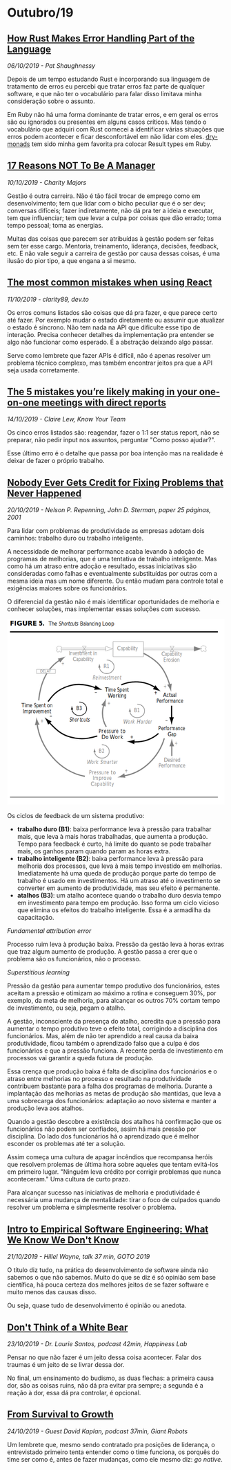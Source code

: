 # Outubro/19

## [How Rust Makes Error Handling Part of the Language](http://patshaughnessy.net/2019/10/3/how-rust-makes-error-handling-part-of-the-language)

_06/10/2019 - Pat Shaughnessy_

Depois de um tempo estudando Rust e incorporando sua linguagem de tratamento de erros eu percebi que tratar erros faz parte de qualquer software, e que não ter o vocabulário para falar disso limitava minha consideração sobre o assunto.

Em Ruby não há uma forma dominante de tratar erros, e em geral os erros são ou ignorados ou presentes em alguns casos críticos. Mas tendo o vocabulário que adquiri com Rust comecei a identificar várias situações que erros podem acontecer e ficar desconfortável em não lidar com eles. [dry-monads](https://dry-rb.org/gems/dry-monads/master/) tem sido minha gem favorita pra colocar Result types em Ruby.

## [17 Reasons NOT To Be A Manager](https://charity.wtf/2019/09/08/reasons-not-to-be-a-manager/)

_10/10/2019 - Charity Majors_

Gestão é outra carreira. Não é tão fácil trocar de emprego como em desenvolvimento; tem que lidar com o bicho peculiar que é o ser dev; conversas difíceis; fazer indiretamente, não dá pra ter a ideia e executar, tem que influenciar; tem que levar a culpa por coisas que dão errado; toma tempo pessoal; toma as energias.

Muitas das coisas que parecem ser atribuídas à gestão podem ser feitas sem ter esse cargo. Mentoria, treinamento, liderança, decisões, feedback, etc. E não vale seguir a carreira de gestão por causa dessas coisas, é uma ilusão do pior tipo, a que engana a si mesmo.

## [The most common mistakes when using React](https://dev.to/clarity89/the-most-common-mistakes-when-using-react-45h2)

_11/10/2019 - clarity89, dev.to_

Os erros comuns listados são coisas que dá pra fazer, e que parece certo até fazer. Por exemplo mudar o estado diretamente ou assumir que atualizar o estado é síncrono. Não tem nada na API que dificulte esse tipo de interação. Precisa conhecer detalhes da implementação pra entender se algo não funcionar como esperado. É a abstração deixando algo passar.

Serve como lembrete que fazer APIs é difícil, não é apenas resolver um problema técnico complexo, mas também encontrar jeitos pra que a API seja usada corretamente.

## [The 5 mistakes you’re likely making in your one-on-one meetings with direct reports](https://knowyourteam.com/blog/2019/10/10/the-5-mistakes-youre-making-in-your-one-on-one-meetings-with-direct-reports)

_14/10/2019 - Claire Lew, Know Your Team_

Os cinco erros listados são: reagendar, fazer o 1:1 ser status report, não se preparar, não pedir input nos assuntos, perguntar "Como posso ajudar?".

Esse último erro é o detalhe que passa por boa intenção mas na realidade é deixar de fazer o próprio trabalho.

## [Nobody Ever Gets Credit for Fixing Problems that Never Happened](http://web.mit.edu/nelsonr/www/Repenning=Sterman_CMR_su01_.pdf)

_20/10/2019 - Nelson P. Repenning, John D. Sterman, paper 25 páginas, 2001_

Para lidar com problemas de produtividade as empresas adotam dois caminhos: trabalho duro ou trabalho inteligente.

A necessidade de melhorar performance acaba levando à adoção de programas de melhorias, que é uma tentativa de trabalho inteligente. Mas como há um atraso entre adoção e resultado, essas iniciativas são consideradas como falhas e eventualmente substituídas por outras com a mesma ideia mas um nome diferente. Ou então mudam para controle total e exigências maiores sobre os funcionários.

O diferencial da gestão não é mais identificar oportunidades de melhoria e conhecer soluções, mas implementar essas soluções com sucesso.

![O diagrama completo do sistema de feebacks, com o loop do atalho em destaque.](../../.gitbook/assets/repennin_loop.png)

Os ciclos de feedback de um sistema produtivo:

* **trabalho duro \(B1\)**: baixa performance leva à pressão para trabalhar mais, que leva à mais horas trabalhadas, que aumenta a produção. Tempo para feedback é curto, há limite do quanto se pode trabalhar mais, os ganhos param quando param as horas extra.
* **trabalho inteligente \(B2\)**: baixa performance leva à pressão para melhoria dos processos, que leva à mais tempo investido em melhorias. Imediatamente há uma queda de produção porque parte do tempo de trabalho é usado em investimentos. Há um atraso até o investimento se converter em aumento de produtividade, mas seu efeito é permanente.
* **atalhos \(B3\)**: um atalho acontece quando o trabalho duro desvia tempo em investimento para tempo em produção. Isso forma um ciclo vicioso que elimina os efeitos do trabalho inteligente. Essa é a armadilha da capacitação.

_Fundamental attribution error_

Processo ruim leva à produção baixa. Pressão da gestão leva à horas extras que traz algum aumento de produção. A gestão passa a crer que o problema são os funcionários, não o processo.

_Superstitious learning_

Pressão da gestão para aumentar tempo produtivo dos funcionários, estes aceitam a pressão e otimizam ao máximo a rotina e conseguem 30%, por exemplo, da meta de melhoria, para alcançar os outros 70% cortam tempo de investimento, ou seja, pegam o atalho.

A gestão, inconsciente da presença do atalho, acredita que a pressão para aumentar o tempo produtivo teve o efeito total, corrigindo a disciplina dos funcionários. Mas, além de não ter aprendido a real causa da baixa produtividade, ficou também o aprendizado falso que a culpa é dos funcionários e que a pressão funciona. A recente perda de investimento em processos vai garantir a queda futura de produção.

Essa crença que produção baixa é falta de disciplina dos funcionários e o atraso entre melhorias no processo e resultado na produtividade contribuem bastante para a falha dos programas de melhoria. Durante a implantação das melhorias as metas de produção são mantidas, que leva a uma sobrecarga dos funcionários: adaptação ao novo sistema e manter a produção leva aos atalhos.

Quando a gestão descobre a existência dos atalhos há confirmação que os funcionários não podem ser confiados, assim há mais pressão por disciplina. Do lado dos funcionários há o aprendizado que é melhor esconder os problemas até ter a solução.

Assim começa uma cultura de apagar incêndios que recompansa heróis que resolvem prolemas de última hora sobre aqueles que tentam evitá-los em primeiro lugar. "Ninguém leva crédito por corrigir problemas que nunca aconteceram." Uma cultura de curto prazo.

Para alcançar sucesso nas iniciativas de melhoria e produtividade é necessária uma mudança de mentalidade: tirar o foco de culpados quando resolver um problema e simplesmente resolver o problema.

## [Intro to Empirical Software Engineering: What We Know We Don't Know](https://www.youtube.com/watch?v=WELBnE33dpY)

_21/10/2019 - Hillel Wayne, talk 37 min, GOTO 2019_

O título diz tudo, na prática do desenvolvimento de software ainda não sabemos o que não sabemos. Muito do que se diz é só opinião sem base científica, há pouca certeza dos melhores jeitos de se fazer software e muito menos das causas disso.

Ou seja, quase tudo de desenvolvimento é opinião ou anedota.

## [Don't Think of a White Bear](https://www.happinesslab.fm/episodes/dont-think-of-a-white-bear)

_23/10/2019 - Dr. Laurie Santos, podcast 42min, Happiness Lab_

Pensar no que não fazer é um jeito dessa coisa acontecer. Falar dos traumas é um jeito de se livrar dessa dor.

No final, um ensinamento do budismo, as duas flechas: a primeira causa dor, são as coisas ruins, não dá pra evitar pra sempre; a segunda é a reação à dor, essa dá pra controlar, é opcional.

## [From Survival to Growth](https://giantrobots.fm/episodes/341)

_24/10/2019 - Guest David Kaplan, podcast 37min, Giant Robots_

Um lembrete que, mesmo sendo contratado pra posições de liderança, o entrevistado primeiro tenta entender como o time funciona, os porquês do time ser como é, antes de fazer mudanças, como ele mesmo diz: _go native_.

